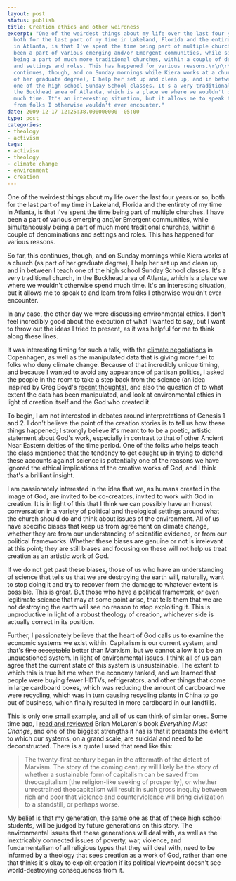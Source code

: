 ```yaml
---
layout: post
status: publish
title: Creation ethics and other weirdness
excerpt: "One of the weirdest things about my life over the last four years or so,
  both for the last part of my time in Lakeland, Florida and the entirety of my time
  in Atlanta, is that I've spent the time being part of multiple churches. I have
  been a part of various emerging and/or Emergent communities, while simultaneously
  being a part of much more traditional churches, within a couple of denominations
  and settings and roles. This has happened for various reasons.\r\n\r\nSo far, this
  continues, though, and on Sunday mornings while Kiera works at a church (as part
  of her graduate degree), I help her set up and clean up, and in between I teach
  one of the high school Sunday School classes. It's a very traditional church, in
  the Buckhead area of Atlanta, which is a place we where we wouldn't otherwise spend
  much time. It's an interesting situation, but it allows me to speak to and learn
  from folks I otherwise wouldn't ever encounter."
date: 2009-12-17 12:25:38.000000000 -05:00
type: post
categories:
- theology
- activism
tags:
- activism
- theology
- climate change
- environment
- creation
---
```

One of the weirdest things about my life over the last four years or so, both for the last part of my time in Lakeland, Florida and the entirety of my time in Atlanta, is that I've spent the time being part of multiple churches. I have been a part of various emerging and/or Emergent communities, while simultaneously being a part of much more traditional churches, within a couple of denominations and settings and roles. This has happened for various reasons.

So far, this continues, though, and on Sunday mornings while Kiera works at a church (as part of her graduate degree), I help her set up and clean up, and in between I teach one of the high school Sunday School classes. It's a very traditional church, in the Buckhead area of Atlanta, which is a place we where we wouldn't otherwise spend much time. It's an interesting situation, but it allows me to speak to and learn from folks I otherwise wouldn't ever encounter.

In any case, the other day we were discussing environmental ethics. I don't feel incredibly good about the execution of what I wanted to say, but I want to throw out the ideas I tried to present, as it was helpful for me to think along these lines.

It was interesting timing for such a talk, with the <a href="http://adamwelz.wordpress.com/2009/12/08/emotional-scenes-at-copenhagen-lumumba-di-aping-africa-civil-society-meeting-8-dec-2009/">climate negotiations</a> in Copenhagen, as well as the manipulated data that is giving more fuel to folks who deny climate change. Because of that incredibly unique timing, and because I wanted to avoid any appearance of partisan politics, I asked the people in the room to take a step back from the science (an idea inspired by Greg Boyd's <a href="http://www.gregboyd.org/blog/the-scandle-over-global-warming/">recent thoughts</a>), and also the question of to what extent the data has been manipulated, and look at environmental ethics in light of creation itself and the God who created it.

To begin, I am not interested in debates around interpretations of Genesis 1 and 2. I don't believe the point of the creation stories is to tell us how these things happened; I strongly believe it's meant to to be a poetic, artistic statement about God's work, especially in contrast to that of other Ancient Near Eastern deities of the time period. One of the folks who helps teach the class mentioned that the tendency to get caught up in trying to defend these accounts against science is potentially one of the reasons we have ignored the ethical implications of the creative works of God, and I think that's a brilliant insight.

I am passionately interested in the idea that we, as humans created in the image of God, are invited to be co-creators, invited to work with God in creation. It is in light of this that I think we can possibly have an honest conversation in a variety of political and theological settings around what the church should do and think about issues of the environment. All of us have specific biases that keep us from agreement on climate change, whether they are from our understanding of scientific evidence, or from our political frameworks. Whether these biases are genuine or not is irrelevant at this point; they are still biases and focusing on these will not help us treat creation as an artistic work of God.

If we do not get past these biases, those of us who have an understanding of science that tells us that we are destroying the earth will, naturally, want to stop doing it and try to recover from the damage to whatever extent is possible. This is great. But those who have a political framework, or even legitimate science that may at some point arise, that tells them that we are not destroying the earth will see no reason to stop exploiting it. This is unproductive in light of a robust theology of creation, whichever side is actually correct in its position.

Further, I passionately believe that the heart of God calls us to examine the economic systems we exist within. Capitalism is our current system, and that's <del datetime="2009-12-17T16:32:48+00:00">fine</del> <del datetime="2009-12-17T16:32:48+00:00">acceptable</del> better than Marxism, but we cannot allow it to be an unquestioned system. In light of environmental issues, I think all of us can agree that the current state of this system is unsustainable. The extent to which this is true hit me when the economy tanked, and we learned that people were buying fewer HDTVs, refrigerators, and other things that come in large cardboard boxes, which was reducing the amount of cardboard we were recycling, which was in turn causing recycling plants in China to go out of business, which finally resulted in more cardboard in our landfills.

This is only one small example, and all of us can think of similar ones. Some time ago, I <a href="http://jonathanstegall.com/2008/05/30/thoughts-on-everything-must-change/">read and reviewed</a> Brian McLaren's book <em>Everything Must Change</em>, and one of the biggest strengths it has is that it presents the extent to which our systems, on a grand scale, are suicidal and need to be deconstructed. There is a quote I used that read like this:

<blockquote><p>The twenty-first century began in the aftermath of the defeat of Marxism. The story of the coming century will likely be the story of whether a sustainable form of capitalism can be saved from theocapitalism [the religion-like seeking of prosperity], or whether unrestrained theocapitalism will result in such gross inequity between rich and poor that violence and counterviolence will bring civilization to a standstill, or perhaps worse.</p></blockquote>

My belief is that my generation, the same one as that of these high school students, will be judged by future generations on this story. The environmental issues that these generations will deal with, as well as the inextricably connected issues of poverty, war, violence, and fundamentalism of all religious types that they will deal with, need to be informed by a theology that sees creation as a work of God, rather than one that thinks it's okay to exploit creation if its political viewpoint doesn't see world-destroying consequences from it.
